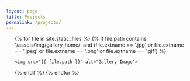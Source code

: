 ```yaml
---
layout: page
title: Projects
permalink: /projects/
---
```

<ul>
  {% for file in site.static_files %}
  {% if file.path contains '/assets/img/gallery_home/' and (file.extname == '.jpg' or file.extname == '.jpeg' or file.extname == '.png' or file.extname == '.gif') %}
  
    <img src="{{ file.path }}" alt="Gallery Image">
  {% endif %}
    {% endfor %}

  </ul>
